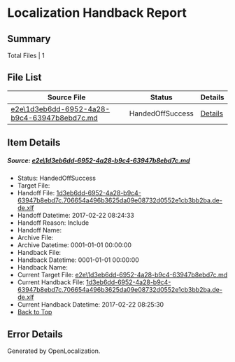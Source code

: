# <a name='report-top'></a> Localization Handback Report

## Summary
 Total Files | 1

## File List
 Source File | Status | Details 
 ----------- | ------ | ------- 
 [e2e\1d3eb6dd-6952-4a28-b9c4-63947b8ebd7c.md](https://github.com/OpenLocalizationTestOrg/ol-test4/blob/90894c2042f210f3f44d3e93013d54039f9baecd/e2e/1d3eb6dd-6952-4a28-b9c4-63947b8ebd7c.md) | HandedOffSuccess | [Details](#941ad56447770afa93a2e4b6cc8260ffc3ff1a471)

## Item Details
##### <a name='941ad56447770afa93a2e4b6cc8260ffc3ff1a471'></a> Source: [e2e\1d3eb6dd-6952-4a28-b9c4-63947b8ebd7c.md](https://github.com/OpenLocalizationTestOrg/ol-test4/blob/90894c2042f210f3f44d3e93013d54039f9baecd/e2e/1d3eb6dd-6952-4a28-b9c4-63947b8ebd7c.md)
* Status: HandedOffSuccess
* Target File: 
* Handoff File: [1d3eb6dd-6952-4a28-b9c4-63947b8ebd7c.706654a496b3625da09e08732d0552e1cb3bb2ba.de-de.xlf](https://github.com/OpenLocalizationTestOrg/ol-test4-handoff/blob/63789b91a02a809f1b5f99e0bbfc5f1a3157e9c5/ol-handoff/OpenLocalizationTestOrg/ol-test4-dede/xinjiang/ht/1d3eb6dd-6952-4a28-b9c4-63947b8ebd7c.706654a496b3625da09e08732d0552e1cb3bb2ba.de-de.xlf)
* Handoff Datetime: 2017-02-22 08:24:33
* Handoff Reason: Include
* Handoff Name: 
* Archive File: 
* Archive Datetime: 0001-01-01 00:00:00
* Handback File: 
* Handback Datetime: 0001-01-01 00:00:00
* Handback Name: 
* Current Target File: [e2e\1d3eb6dd-6952-4a28-b9c4-63947b8ebd7c.md](https://github.com/OpenLocalizationTestOrg/ol-test4-dede/blob/b559f9cec786b9f5c381b09ff11bbb43be1accce/e2e/1d3eb6dd-6952-4a28-b9c4-63947b8ebd7c.md)
* Current Handback File: [1d3eb6dd-6952-4a28-b9c4-63947b8ebd7c.706654a496b3625da09e08732d0552e1cb3bb2ba.de-de.xlf](https://github.com/OpenLocalizationTestOrg/ol-test4-handback/blob/a84da1feb82ce39a4f1b17d2ccb145645ccb2da0/ol-handback/OpenLocalizationTestOrg/ol-test4-dede/xinjiang/ht/1d3eb6dd-6952-4a28-b9c4-63947b8ebd7c.706654a496b3625da09e08732d0552e1cb3bb2ba.de-de.xlf)
* Current Handback Datetime: 2017-02-22 08:25:30
* [Back to Top](#report-top)


## Error Details

Generated by OpenLocalization.

